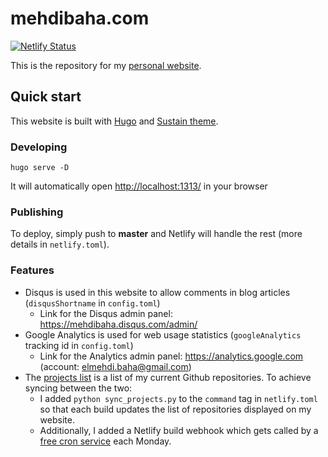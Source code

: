 # mehdibaha.com
[![Netlify Status](https://api.netlify.com/api/v1/badges/432d3911-222f-46b7-9d34-98dd9417aee4/deploy-status)](https://app.netlify.com/sites/mehdibaha/deploys)

This is the repository for my [personal website](https://mehdibaha.com).

## Quick start
This website is built with [Hugo](https://gohugo.io/) and [Sustain theme](https://github.com/nurlansu/hugo-sustain).

### Developing
`hugo serve -D`

It will automatically open <http://localhost:1313/> in your browser

### Publishing
To deploy, simply push to **master** and Netlify will handle the rest (more details in `netlify.toml`).

### Features
* Disqus is used in this website to allow comments in blog articles (`disqusShortname` in `config.toml`)
	- Link for the Disqus admin panel: https://mehdibaha.disqus.com/admin/
* Google Analytics is used for web usage statistics (`googleAnalytics` tracking id in `config.toml`)
    - Link for the Analytics admin panel: https://analytics.google.com (account: elmehdi.baha@gmail.com)
* The [projects list](https://mehdibaha.com/projects) is a list of my current Github repositories. To achieve syncing between the two:
    - I added `python sync_projects.py` to the `command` tag in `netlify.toml` so that each build updates the list of repositories displayed on my website.
    - Additionally, I added a Netlify build webhook which gets called by a [free cron service](https://cron-job.org/) each Monday.

